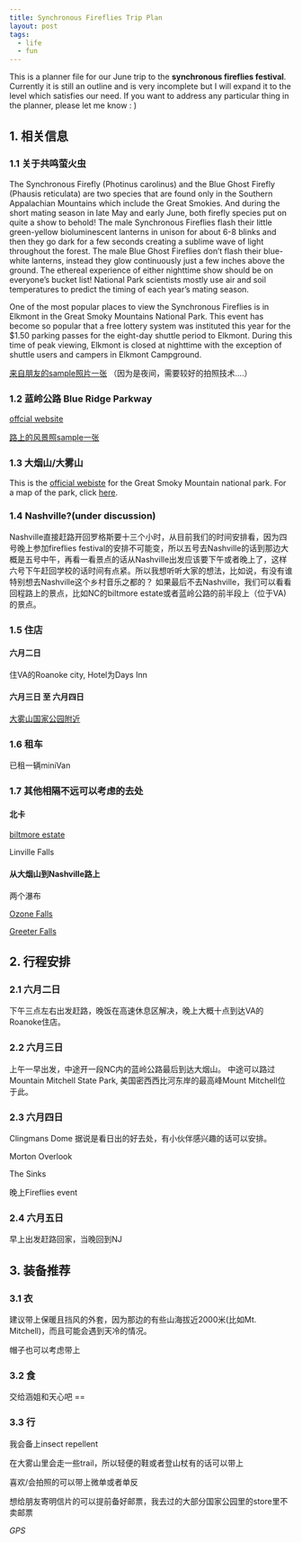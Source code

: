 ```yaml
---
title: Synchronous Fireflies Trip Plan
layout: post
tags:
  - life
  - fun
---
```




This is a planner file for our June trip to the **synchronous fireflies festival**. Currently it is still an outline and is very incomplete but I will expand it to the level which satisfies our need. If you want to address any particular thing in the planner, please let me know : )


## 1. 相关信息


### 1.1 关于共鸣萤火虫


The Synchronous Firefly (Photinus carolinus) and the Blue Ghost Firefly (Phausis reticulata) are two species that are found only in the Southern Appalachian Mountains which include the Great Smokies. And during the short mating season in late May and early June, both firefly species put on quite a show to behold! The male Synchronous Fireflies flash their little green-yellow bioluminescent lanterns in unison for about 6-8 blinks and then they go dark for a few seconds creating a sublime wave of light throughout the forest. The male Blue Ghost Fireflies don’t flash their blue-white lanterns, instead they glow continuously just a few inches above the ground. The ethereal experience of either nighttime show should be on everyone’s bucket list! National Park scientists mostly use air and soil temperatures to predict the timing of each year’s mating season.

One of the most popular places to view the Synchronous Fireflies is in Elkmont in the Great Smoky Mountains National Park. This event has become so popular that a free lottery system was instituted this year for the $1.50 parking passes for the eight-day shuttle period to Elkmont. During this time of peak viewing, Elkmont is closed at nighttime with the exception of shuttle users and campers in Elkmont Campground.

[来自朋友的sample照片一张](http://weibo.com/1957491335/CmwPXr9TI?type=comment#_rnd1494805600914) （因为是夜间，需要较好的拍照技术….）

### 1.2 蓝岭公路 Blue Ridge Parkway

[offcial website](http://www.blueridgeparkway.org/index.php)

[路上的风景照sample一张](http://weibo.com/1957491335/CmzaRh66o%20)

### 1.3 大烟山/大雾山


This is the [official webiste](https://www.nps.gov/grsm/index.htm) for the Great Smoky Mountain national park. For a map of the park, click [here](https://www.nps.gov/grsm/planyourvisit/upload/grsmmap2-2.pdf).

### 1.4 Nashville?(under discussion)
Nashville直接赶路开回罗格斯要十三个小时，从目前我们的时间安排看，因为四号晚上参加fireflies festival的安排不可能变，所以五号去Nashville的话到那边大概是五号中午，再看一看景点的话从Nashville出发应该要下午或者晚上了，这样六号下午赶回学校的话时间有点紧。所以我想听听大家的想法，比如说，有没有谁特别想去Nashville这个乡村音乐之都的？ 
如果最后不去Nashville，我们可以看看回程路上的景点，比如NC的biltmore estate或者蓝岭公路的前半段上（位于VA)的景点。

### 1.5 住店


#### 六月二日
住VA的Roanoke city, Hotel为Days Inn
#### 六月三日 至 六月四日

[大雾山国家公园附近](https://smokymountains.com/lodging/29138593/?checkin=06/03/2017&checkout=06/05/2017&guests=6&dp=MTE5)


### 1.6 租车
已租一辆miniVan

### 1.7 其他相隔不远可以考虑的去处


#### 北卡


[biltmore estate](http://www.biltmore.com/visit)

Linville Falls


#### 从大烟山到Nashville路上


两个瀑布

[Ozone Falls](https://s-media-cache-ak0.pinimg.com/originals/e8/c4/f4/e8c4f416b89c07f3a0dd83a3fc459f2e.jpg)

[Greeter Falls](https://s-media-cache-ak0.pinimg.com/originals/67/df/01/67df010731c3d788db7840f678f49a80.jpg)

## 2. 行程安排


### 2.1 六月二日


下午三点左右出发赶路，晚饭在高速休息区解决，晚上大概十点到达VA的Roanoke住店。

### 2.2 六月三日

上午一早出发，中途开一段NC内的蓝岭公路最后到达大烟山。 中途可以路过 Mountain Mitchell State Park, 美国密西西比河东岸的最高峰Mount Mitchell位于此。

### 2.3 六月四日


Clingmans Dome 据说是看日出的好去处，有小伙伴感兴趣的话可以安排。

Morton Overlook

The Sinks

晚上Fireflies event

### 2.4 六月五日

早上出发赶路回家，当晚回到NJ


## 3. 装备推荐

### 3.1 衣
建议带上保暖且挡风的外套，因为那边的有些山海拔近2000米(比如Mt. Mitchell)，而且可能会遇到天冷的情况。

帽子也可以考虑带上
### 3.2 食
交给涵姐和天心吧 == 
### 3.3 行

我会备上insect repellent

在大雾山里会走一些trail，所以轻便的鞋或者登山杖有的话可以带上

喜欢/会拍照的可以带上微单或者单反

想给朋友寄明信片的可以提前备好邮票，我去过的大部分国家公园里的store里不卖邮票

*GPS*
